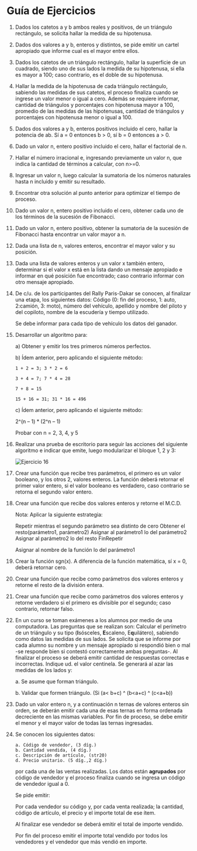# Guía de Ejercicios

1. Dados los catetos a y b ambos reales y positivos, de un triángulo rectángulo, se solicita hallar la medida de su hipotenusa.

2. Dados dos valores a y b, enteros y distintos, se pide emitir un cartel apropiado que informe cual es el mayor entre ellos.

3. Dados los catetos de un triángulo rectángulo, hallar la superficie de un cuadrado, siendo uno de sus lados la medida de su hipotenusa, si ella es mayor a 100; caso contrario, es el doble de su hipotenusa.

4. Hallar la medida de la hipotenusa de cada triángulo rectángulo, sabiendo las medidas de sus catetos, el proceso finaliza cuando se ingrese un valor menor o igual a cero. Además se requiere informar, cantidad de triángulos y porcentajes con hipotenusa mayor a 100, promedio de las medidas de las hipotenusas, cantidad de triángulos y porcentajes con hipotenusa menor o igual a 100.

5. Dados dos valores a y b, enteros positivos incluido el cero, hallar la potencia de ab. Sí a = 0 entonces b > 0, sí b = 0 entonces a > 0.

6. Dado un valor n, entero positivo incluido el cero, hallar el factorial de n.

7. Hallar el número irracional e, ingresando previamente un valor n, que indica la cantidad de términos a calcular, con n>=0.

8. Ingresar un valor n, luego calcular la sumatoria de los números naturales hasta n incluido y emitir su resultado.

9. Encontrar otra solución al punto anterior para optimizar el tiempo de proceso.

10. Dado un valor n, entero positivo incluido el cero, obtener cada uno de los términos de la sucesión de Fibonacci.

11. Dado un valor n, entero positivo, obtener la sumatoria de la sucesión de Fibonacci hasta encontrar un valor mayor a n.

12. Dada una lista de n, valores enteros, encontrar el mayor valor y su posición.

13. Dada una lista de valores enteros y un valor x también entero, determinar si el valor x está en la lista dando un mensaje apropiado e informar en qué posición fue encontrado; caso contrario informar con otro mensaje apropiado.

14. De c/u. de los participantes del Rally Paris-Dakar se conocen, al finalizar una etapa, los siguientes datos:  Código (0: fin del proceso, 1: auto, 2:camión, 3: moto), número del vehículo, apellido y nombre del piloto y del copiloto, nombre de la escudería y tiempo utilizado.

    Se debe informar para cada tipo de vehículo los datos del ganador.

15. Desarrollar un algoritmo para:

    a) Obtener y emitir los tres primeros números perfectos.

    b) Ídem anterior, pero aplicando el siguiente método:

      `1 + 2 = 3; 3 * 2 = 6`

      `3 + 4 = 7; 7 * 4 = 28`

      `7 + 8 = 15`

      `15 + 16 = 31; 31 * 16 = 496`

    c) Ídem anterior, pero aplicando el siguiente método:

      2^(n – 1) * (2^n – 1)

      Probar con n = 2, 3, 4, y 5

16. Realizar una prueba de escritorio para seguir las acciones del siguiente algoritmo e indicar que emite, luego modularizar el bloque 1, 2 y 3:

    ![Ejercicio 16](resueltos/16/16.png)

17. Crear una función que recibe tres parámetros, el primero es un valor booleano, y los otros 2, valores enteros. La función deberá retornar el primer valor entero, si el valor booleano es verdadero, caso contrario se retorna el segundo valor entero.

18. Crear una función que recibe dos valores enteros y retorne el M.C.D.

    Nota: Aplicar la siguiente estrategia:

    Repetir mientras el segundo parámetro sea distinto de cero
    Obtener el resto(parámetro1, parámetro2)
    Asignar al parámetro1 lo del parámetro2
    Asignar al parámetro2 lo del resto
    FinRepetir

    Asignar al nombre de la función lo del parámetro1

19. Crear la función sgn(x). A diferencia de la función matemática, sí x = 0, deberá retornar cero.

20. Crear una función que recibe como parámetros dos valores enteros y retorne el resto de la división entera.

21. Crear una función que recibe como parámetros dos valores enteros y retorne verdadero si el primero es divisible por el segundo; caso contrario, retornar falso.

22. En un curso se toman exámenes a los alumnos por medio de una computadora. Las preguntas que se realizan son: Calcular el perímetro de un triángulo y su tipo (**I**sósceles, **E**scaleno, E**q**uilátero), sabiendo como datos las medidas de sus lados.
Se solicita que se informe por cada alumno su nombre y un mensaje apropiado si respondió bien o mal -se responde bien si contestó correctamente ambas preguntas-.
Al finalizar el proceso se deberá emitir cantidad de respuestas correctas e incorrectas. Indique ud. el valor centinela. Se generará al azar las medidas de los lados y:

    a. Se asume que forman triángulo.

    b. Validar que formen triángulo. (Si (a< b+c) ^ (b<a+c) ^ (c<a+b))

23. Dado un valor entero n, y a continuación n ternas de valores enteros sin orden, se deberán emitir cada una de esas ternas en forma ordenada decreciente en las mismas variables. Por fin de proceso, se debe emitir el menor y el mayor valor de todas las ternas ingresadas.

24. Se conocen los siguientes datos:

        a. Código de vendedor, (3 díg.)
        b. Cantidad vendida, (4 díg.)
        c. Descripción de artículo, (str20)
        d. Precio unitario. (5 díg.,2 díg.)

    por cada una de las ventas realizadas. Los datos están **agrupados** por código de vendedor y el proceso finaliza cuando se ingresa un código de vendedor igual a 0.

    Se pide emitir:

    Por cada vendedor su código y, por cada venta realizada; la cantidad, código de artículo, el precio y el importe total de ese ítem.

    Al finalizar ese vendedor se deberá emitir el total de importe vendido.

    Por fin del proceso emitir el importe total vendido por todos los vendedores y el vendedor que más vendió en importe.
